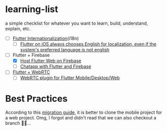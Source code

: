 # learning-list
a simple checklist for whatever you want to learn, build, understand, explain, etc. 

 - [ ] [Flutter Internationalization](https://flutter.dev/docs/development/accessibility-and-localization/internationalization)(i18n)
   - [ ] [Flutter on iOS always chooses English for localization, even if the system's preferred language is not english](https://github.com/flutter/flutter/issues/14128)
 - [ ] Flutter + Firebase 
   - [x] [Host Flutter Web on Firebase](https://medium.com/flutter/must-try-use-firebase-to-host-your-flutter-app-on-the-web-852ee533a469)
   - [ ] [Chatapp with Flutter and Firebase](https://medium.com/flutter-community/building-a-chat-app-with-flutter-and-firebase-from-scratch-9eaa7f41782e)
 - [ ] [Flutter + WebRTC](https://dev.to/sadmansamee/working-with-webrtc-on-android-ios-465c)  
   - [ ] [WebRTC plugin for Flutter Mobile/Desktop/Web](https://github.com/cloudwebrtc/flutter-webrtc)

# Best Practices
According to this [migration guide](https://github.com/flutter/flutter_web/blob/master/docs/migration_guide.md), it is better to clone the mobile project for a web project. Omg, I forgot and didn't read that we can also checkout a branch 🤦‍♂️...
